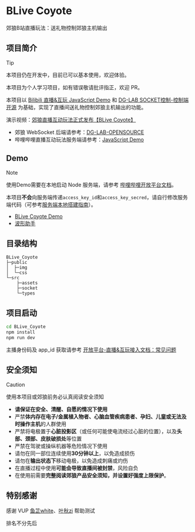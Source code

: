 # BLive Coyote
郊狼B站直播玩法：送礼物控制郊狼主机输出

## 项目简介
> [!TIP]
> 本项目仍在开发中，目前已可以基本使用，欢迎体验。
> 
> 本项目为个人学习项目，如有错误敬请批评指正，欢迎 PR。

本项目以 [Bilibili 直播&互玩 JavaScript Demo](https://open-live.bilibili.com/document/a7bd5377-ad7d-a273-25ae-28caf37a7a85) 和 [DG-LAB SOCKET控制-控制端开源](https://github.com/DG-LAB-OPENSOURCE/DG-LAB-OPENSOURCE/tree/main/socket) 为基础，实现了直播间送礼物控制郊狼主机输出的功能。

演示视频：[郊狼直播互动玩法正式发布【BLive Coyote】](https://www.bilibili.com/video/BV1D1421i7WB/)

- 郊狼 WebSocket 后端请参考：[DG-LAB-OPENSOURCE](https://github.com/DG-LAB-OPENSOURCE/DG-LAB-OPENSOURCE/tree/main/socket/BackEnd(Node))
- 哔哩哔哩直播互动玩法服务端请参考：[JavaScript Demo](https://open-live.bilibili.com/document/a7bd5377-ad7d-a273-25ae-28caf37a7a85)

## Demo
> [!NOTE]
> 使用Demo需要在本地启动 Node 服务端，请参考 [哔哩哔哩开放平台文档](https://open-live.bilibili.com/document/a7bd5377-ad7d-a273-25ae-28caf37a7a85)。
> 
> 本项目**不会**向服务端传递`access_key_id`和`access_key_secred`，请自行修改服务端代码（可参考[服务端本地搭建指南](https://github.com/klxf/BLive_Coyote/issues/1)）。

- [BLive Coyote Demo](https://blive-coyote.babyfang.cn/)
- [波形助手](https://blive-coyote.babyfang.cn/waveHelper.html)

## 目录结构
```
BLive_Coyote
├─public
│  ├─img
│  └─css
└─src
    ├─assets
    ├─socket
    └─types
```

## 项目启动
```bash
cd BLive_Coyote
npm install
npm run dev
```
主播身份码及 app_id 获取请参考 [开放平台-直播&互玩接入文档：常见问题](https://open-live.bilibili.com/document/5dffc297-6fd2-41ff-bd45-6e8b89e2a68e)

## 安全须知
> [!CAUTION]
> 使用本项目或郊狼前务必认真阅读安全须知

- **请保证在安全、清醒、自愿的情况下使用**
- 严禁**体内存在电子/金属植入物者、心脑血管疾病患者、孕妇、儿童或无法及时操作主机**的人群使用
- 严禁将电极置于**心脏投影区**（或任何可能使电流经过心脏的位置），以及**头部、颈部、皮肤破损处**等位置
- 严禁在驾驶或操纵机器等危险情况下使用
- 请勿在同一部位连续使用**30分钟以上**，以免造成损伤
- 请勿在**输出状态下**移动电极，以免造成刺痛或灼伤
- 在直播过程中使用**可能会导致直播间被封禁**，风险自负
- 在使用前需要**完整阅读郊狼产品安全须知，并设置好强度上限保护**。

## 特别感谢
感谢 VUP [鱼芷white](https://space.bilibili.com/3546608125872618/)、[叶秋zi](https://space.bilibili.com/415235891/) 帮助测试

排名不分先后
